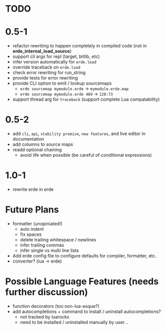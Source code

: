 # TODO

# 0.5-1

- refactor rewriting to happen completely in compiled code (not in __erde_internal_load_source__)
- support cli args for repl (target, bitlib, etc)
- infer version automatically for `erde.load`
- override traceback on `erde.load`
- check error rewriting for run_string
- provide tests for error rewriting
- provide CLI option to emit / lookup sourcemaps
  - `erde sourcemap mymodule.erde` -> `mymodule.erde.map`
  - `erde sourcemap mymodule.erde 489` -> `128:73`
- support thread arg for `traceback` (support complete Lua compatability)

# 0.5-2
- add `cli`, `api`, `stability promise`, `new features`, and live editor in documentation
- add columns to source maps
- readd optional chaining
  - avoid iife when possible (be careful of conditional expressions)

# 1.0-1

- rewrite erde in erde

# Future Plans

- formatter (unopiniated!)
  - auto indent
  - fix spaces
  - delete trailing whitespace / newlines
  - infer trailing commas
  - infer single vs multi line lists
- Add erde config file to configure defaults for compiler, formatter, etc.
- converter? (lua -> erde)

# Possible Language Features (needs further discussion)
- function decorators (too non-lua-esque?)
- add autocompletions + command to install / uninstall autocompletions?
  - not tracked by luarocks
  - need to be installed / uninstalled manually by user...
